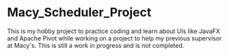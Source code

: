 # Macy_Scheduler_Project
This is my hobby project to practice coding and learn about UIs like JavaFX and Apache Pivot while working on a project to help my previous supervisor at Macy's. This is still a work in progress and is not completed.
